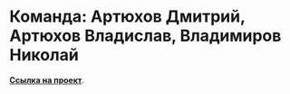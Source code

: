 # Команда: Артюхов Дмитрий, Артюхов Владислав, Владимиров Николай

[**Ссылка на проект**](https://github.com/Giga-Chad-LLC/pushdown-automata).